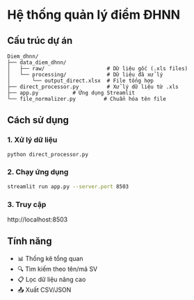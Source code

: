 # Hệ thống quản lý điểm ĐHNN

## Cấu trúc dự án

```
Diem_dhnn/
├── data_diem_dhnn/
│   ├── raw/                    # Dữ liệu gốc (.xls files)
│   └── processing/             # Dữ liệu đã xử lý
│       └── output_direct.xlsx  # File tổng hợp
├── direct_processor.py         # Xử lý dữ liệu từ .xls
├── app.py           # Ứng dụng Streamlit
└── file_normalizer.py         # Chuẩn hóa tên file
```

## Cách sử dụng

### 1. Xử lý dữ liệu
```bash
python direct_processor.py
```

### 2. Chạy ứng dụng
```bash
streamlit run app.py --server.port 8503
```

### 3. Truy cập
http://localhost:8503

## Tính năng

- 📊 Thống kê tổng quan
- 🔍 Tìm kiếm theo tên/mã SV  
- 📋 Lọc dữ liệu nâng cao
- 📤 Xuất CSV/JSON
